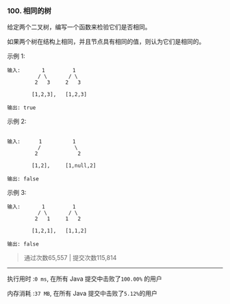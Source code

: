 
### 100. 相同的树

给定两个二叉树，编写一个函数来检验它们是否相同。

如果两个树在结构上相同，并且节点具有相同的值，则认为它们是相同的。

示例 1:
```
输入:       1         1
          / \       / \
         2   3     2   3

        [1,2,3],   [1,2,3]

输出: true
```

示例 2:
```

输入:      1          1
          /           \
         2             2

        [1,2],     [1,null,2]

输出: false
```
示例 3:

```
输入:       1         1
          / \       / \
         2   1     1   2

        [1,2,1],   [1,1,2]

输出: false
```

>通过次数65,557 | 提交次数115,814

---


执行用时 :`0 ms`, 在所有 Java 提交中击败了`100.00%` 的用户

内存消耗 :`37 MB`, 在所有 Java 提交中击败了`5.12%`的用户